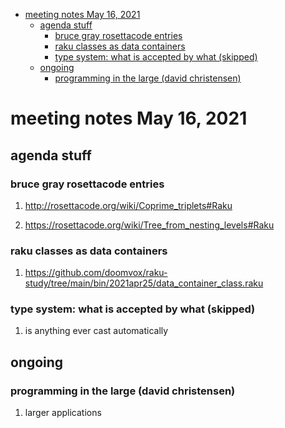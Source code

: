 - [meeting notes May 16, 2021](#org5c33f9e)
  - [agenda stuff](#org79625f0)
    - [bruce gray rosettacode entries](#org1512a59)
    - [raku classes as data containers](#org89ab35a)
    - [type system: what is accepted by what  (skipped)](#org0e7c0c6)
  - [ongoing](#org37120ef)
    - [programming in the large (david christensen)](#org2e2811d)


<a id="org5c33f9e"></a>

# meeting notes May 16, 2021


<a id="org79625f0"></a>

## agenda stuff


<a id="org1512a59"></a>

### bruce gray rosettacode entries

1.  <http://rosettacode.org/wiki/Coprime_triplets#Raku>

2.  <https://rosettacode.org/wiki/Tree_from_nesting_levels#Raku>


<a id="org89ab35a"></a>

### raku classes as data containers

1.  <https://github.com/doomvox/raku-study/tree/main/bin/2021apr25/data_container_class.raku>


<a id="org0e7c0c6"></a>

### type system: what is accepted by what  (skipped)

1.  is anything ever cast automatically


<a id="org37120ef"></a>

## ongoing


<a id="org2e2811d"></a>

### programming in the large (david christensen)

1.  larger applications
